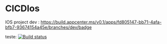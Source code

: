 # CICDIos
IOS project
dev : https://build.appcenter.ms/v0.1/apps/fd805147-bb71-4afa-bfb7-93674154a45e/branches/dev/badge

teste: [![Build status](https://build.appcenter.ms/v0.1/apps/fd805147-bb71-4afa-bfb7-93674154a45e/branches/test/badge)](https://appcenter.ms)

